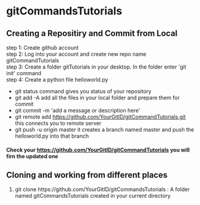 # gitCommandsTutorials
## Creating a Repositiry and Commit from Local
step 1: Create github account <br>
step 2: Log into your account and create new repo name gitCommandTutorials <br>
step 3: Create a folder gitTutorials in your desktop. In the folder enter 'git init' command <br>
step 4: Create a python file helloworld.py <br>
    <ul>
        <li> git status command gives you status of your repository</li>
        <li> git add -A add all the files in your local folder and prepare them for commit</li>
        <li> git commit -m 'add a message or description here'</li>
        <li> git remote add https://github.com/YourGitID/gitCommandTutorials.git this connects you to remote server</li>
        <li> git push -u origin master it creates a branch named master and push the helloworld.py into that branch</li>
    </ul>
#### Check your https://github.com/YourGitID/gitCommandTutorials you will firn the updated one 
## Cloning and working from different places
<ol>
    <li>git clone https://github.com/YourGitID/gitCommandsTutorials : A folder named gitCommandsTutorials created in your current directory</li>
</ol>

        
        
        
        
        
